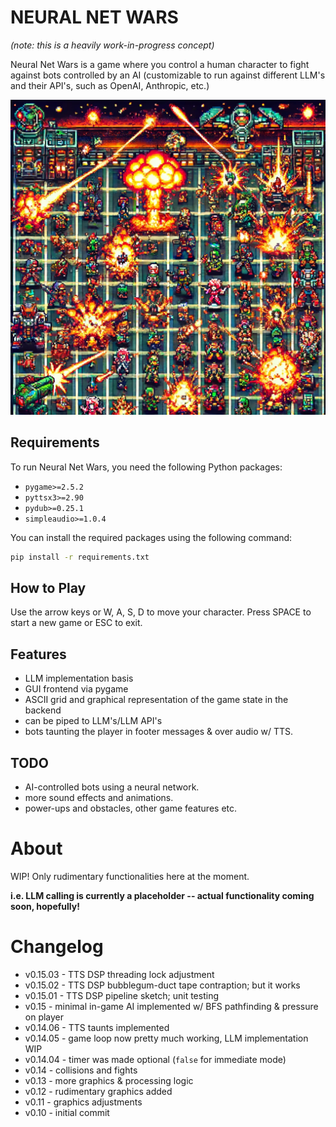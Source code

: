 # NEURAL NET WARS

*(note: this is a heavily work-in-progress concept)*

Neural Net Wars is a game where you control a human character to fight against bots controlled by an AI (customizable to run against different LLM's and their API's, such as OpenAI, Anthropic, etc.)

![Neural Net Wars](https://github.com/FlyingFathead/neural-net-wars/blob/main/gfx/neural_net_wars_presentation.png?raw=true)

## Requirements


To run Neural Net Wars, you need the following Python packages:

- `pygame>=2.5.2`
- `pyttsx3>=2.90`
- `pydub>=0.25.1`
- `simpleaudio>=1.0.4`

You can install the required packages using the following command:

```bash
pip install -r requirements.txt
```

## How to Play

Use the arrow keys or W, A, S, D to move your character. Press SPACE to start a new game or ESC to exit.

## Features

- LLM implementation basis
- GUI frontend via pygame
- ASCII grid and graphical representation of the game state in the backend
- can be piped to LLM's/LLM API's
- bots taunting the player in footer messages & over audio w/ TTS.

## TODO

- AI-controlled bots using a neural network.
- more sound effects and animations.
- power-ups and obstacles, other game features etc.

# About
WIP! Only rudimentary functionalities here at the moment. 

**i.e. LLM calling is currently a placeholder -- actual functionality coming soon, hopefully!**

# Changelog
- v0.15.03 - TTS DSP threading lock adjustment
- v0.15.02 - TTS DSP bubblegum-duct tape contraption; but it works
- v0.15.01 - TTS DSP pipeline sketch; unit testing
- v0.15 - minimal in-game AI implemented w/ BFS pathfinding & pressure on player
- v0.14.06 - TTS taunts implemented
- v0.14.05 - game loop now pretty much working, LLM implementation WIP
- v0.14.04 - timer was made optional (`false` for immediate mode)
- v0.14 - collisions and fights
- v0.13 - more graphics & processing logic
- v0.12 - rudimentary graphics added
- v0.11 - graphics adjustments
- v0.10 - initial commit